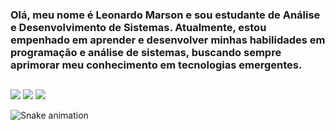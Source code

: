 ### Olá, meu nome é Leonardo Marson e sou estudante de Análise e Desenvolvimento de Sistemas. Atualmente, estou empenhado em aprender e desenvolver minhas habilidades em programação e análise de sistemas, buscando sempre aprimorar meu conhecimento em tecnologias emergentes.

##
  
<div> 
  <a href="https://instagram.com/marsonleonardo" target="_blank"><img src="https://img.shields.io/badge/-Instagram-%23E4405F?style=for-the-badge&logo=instagram&logoColor=white" target="_blank"></a>
  <a href = "mailto:leonardomateusmarson@gmail.com"><img src="https://img.shields.io/badge/-Gmail-%23333?style=for-the-badge&logo=gmail&logoColor=white" target="_blank"></a>
  <a href="https://www.linkedin.com/in/leonardo-marson-60b907238" target="_blank"><img src="https://img.shields.io/badge/-LinkedIn-%230077B5?style=for-the-badge&logo=linkedin&logoColor=white" target="_blank"></a> 

![Snake animation](https://github.com/LeonardoMarson/LeonardoMarson/blob/output/github-contribution-grid-snake.svg)

</div>





